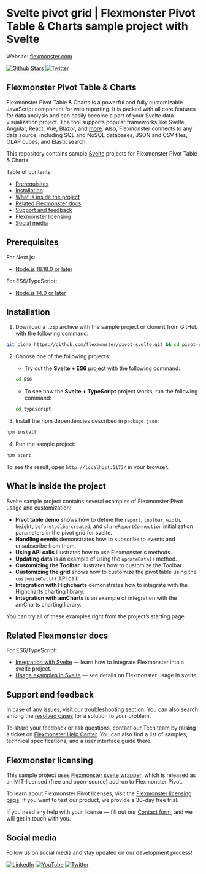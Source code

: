 # Svelte pivot grid | Flexmonster Pivot Table & Charts sample project with Svelte
<!-- [![Flexmonster Pivot Table & Charts](https://cdn.flexmonster.com/readmes/svelte.webp)](https://www.flexmonster.com?r=sample_svelte) -->
Website: [flexmonster.com](https://www.flexmonster.com?r=sample_svelte)

[![Github Stars](https://img.shields.io/github/stars/flexmonster?style=social)](https://github.com/flexmonster) [![Twitter](https://img.shields.io/twitter/follow/Flexmonster?style=social)](https://twitter.com/Flexmonster)

## Flexmonster Pivot Table & Charts
Flexmonster Pivot Table & Charts is a powerful and fully customizable JavaScript component for web reporting. It is packed with all core features for data analysis and can easily become a part of your Svelte data visualization project. The tool supports popular frameworks like Svelte, Angular, React, Vue, Blazor, and [more](https://www.flexmonster.com/doc/available-tutorials-integration?r=sample_svelte). Also, Flexmonster connects to any data source, including SQL and NoSQL databases, JSON and CSV files, OLAP cubes, and Elasticsearch. 

This repository contains sample [Svelte](https://sveltejs.org/) projects for Flexmonster Pivot Table & Charts.

Table of contents:

* [Prerequisites](#prerequisites)
* [Installation](#installation)
* [What is inside the project](#what-is-inside-the-project)
* [Related Flexmonster docs](#related-flexmonster-docs)
* [Support and feedback](#support-and-feedback)
* [Flexmonster licensing](#flexmonster-licensing)
* [Social media](#social-media)

## Prerequisites

For Next.js:
- [Node.js 18.18.0 or later](https://nodejs.org/en/)

For ES6/TypeScript:
- [Node.js 14.0 or later](https://nodejs.org/en/)

## Installation

1. Download a `.zip` archive with the sample project or clone it from GitHub with the following command:

```bash
git clone https://github.com/flexmonster/pivot-svelte.git && cd pivot-svelte
```

2. Choose one of the following projects:
    
    - Try out the **Svelte + ES6** project with the following command:
    ```bash
    cd ES6
    ```
    - To see how the **Svelte + TypeScript** project works, run the following command:
    ```bash
    cd typescript
    ```

3. Install the npm dependencies described in `package.json`:

```bash
npm install
```

4. Run the sample project:

```bash
npm start 
```

To see the result, open `http://localhost:5173/` in your browser.

## What is inside the project

Svelte sample project contains several examples of Flexmonster Pivot usage and customization:

- **Pivot table demo** shows how to define the `report`, `toolbar`, `width`, `height`, `beforetoolbarcreated`, and `shareReportConnection` initialization parameters in the pivot grid for svelte. 
- **Handling events** demonstrates how to subscribe to events and unsubscribe from them. 
- **Using API calls** illustrates how to use Flexmonster's methods. 
- **Updating data** is an example of using the `updateData()` method.
- **Customizing the Toolbar** illustrates how to customize the Toolbar.
- **Customizing the grid** shows how to customize the pivot table using the `customizeCell()` API call.
- **Integration with Highcharts** demonstrates how to integrate with the Highcharts charting library.
- **Integration with amCharts** is an example of integration with the amCharts charting library.
  
You can try all of these examples right from the project’s starting page.

## Related Flexmonster docs

For ES6/TypeScript:
- [Integration with Svelte]() — learn how to integrate Flexmonster into a svelte project.
- [Usage examples in Svelte]() — see details on Flexmonster usage in svelte.

## Support and feedback

In case of any issues, visit our [troubleshooting section](https://www.flexmonster.com/doc/typical-errors?r=sample_svelte). You can also search among the [resolved cases](https://www.flexmonster.com/technical-support?r=sample_svelte) for a solution to your problem.

To share your feedback or ask questions, contact our Tech team by raising a ticket on [Flexmonster Help Center](https://www.flexmonster.com/help-center?r=sample_svelte). You can also find a list of samples, technical specifications, and a user interface guide there.

## Flexmonster licensing

This sample project uses [Flexmonster svelte wrapper](https://github.com/flexmonster/svelte-flexmonster), which is released as an MIT-licensed (free and open-source) add-on to Flexmonster Pivot.

To learn about Flexmonster Pivot licenses, visit the [Flexmonster licensing page](https://www.flexmonster.com/pivot-table-editions-and-pricing?r=sample_svelte). 
If you want to test our product, we provide a 30-day free trial.

If you need any help with your license — fill out our [Contact form](https://www.flexmonster.com/contact-our-team?r=sample_svelte), and we will get in touch with you.

## Social media

Follow us on social media and stay updated on our development process!

[![LinkedIn](https://img.shields.io/badge/LinkedIn-blue?style=for-the-badge&logo=linkedin&logoColor=white)](https://linkedin.com/company/flexmonster) [![YouTube](https://img.shields.io/badge/YouTube-red?style=for-the-badge&logo=youtube&logoColor=white)](https://youtube.com/user/FlexMonsterPivot) [![Twitter](https://img.shields.io/badge/Twitter-blue?style=for-the-badge&logo=twitter&logoColor=white)](https://twitter.com/flexmonster)
